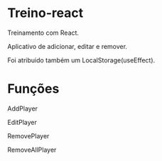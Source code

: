 # Treino-react
<p>Treinamento com React.</p>
<p>Aplicativo de adicionar, editar e remover.</p>
<p>Foi atribuido também um LocalStorage(useEffect).</p>


# Funções
<p> AddPlayer</p>
<p> EditPlayer</p>
<p> RemovePlayer</p>
<p> RemoveAllPlayer</p>

